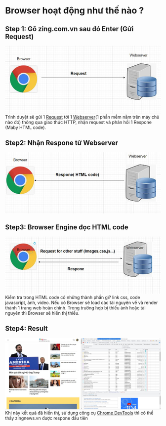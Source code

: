 # Browser hoạt động như thế nào ?



## Step 1: Gõ zing.com.vn sau đó Enter (Gửi Request)   
![image](imgs/step1.JPG)  
Trình duyệt sẽ gửi 1 [Request](https://sourcedefense.com/glossary/web-request/) tới 1 [Webserver](https://developer.mozilla.org/en-US/docs/Learn/Common_questions/What_is_a_web_server)(1 phần mềm nằm trên máy chủ nào đó) thông qua giao thức HTTP, nhận request và phản hồi 1 Respone (Maby HTML code).    


## Step2: Nhận Respone từ Webserver
![image](imgs/step2.JPG)  

## Step3: Browser Engine đọc HTML code
![image](imgs/Step3.JPG)  
Kiểm tra trong HTML code có những thành phần gì? link css, code javascript, ảnh, video. Nếu có Browser sẽ load các tài nguyên về và render thành 1 trang web hoàn chỉnh. Trong trường hợp bị thiếu ảnh hoặc tài nguyên thì Browser sẽ hiển thị thiếu.
## Step4: Result
![image](imgs/step4.JPG)
Khi này kết quả đã hiển thị, sử dụng công cụ [Chrome DevTools](https://developer.chrome.com/docs/devtools/open/) thì có thể thấy zingnews.vn được respone đầu tiên 